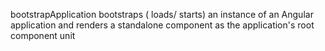 bootstrapApplication bootstraps ( loads/ starts) an instance of an Angular application and renders a standalone component as the application's root component unit
